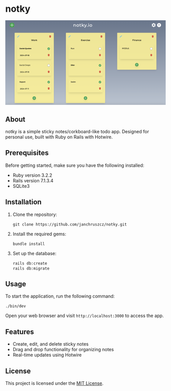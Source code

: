 # notky

![Screenshot](/docs/ss1.png)

## About

notky is a simple sticky notes/corkboard-like todo app. Designed for personal use, built with Ruby on Rails with Hotwire.

## Prerequisites

Before getting started, make sure you have the following installed:

- Ruby version 3.2.2
- Rails version 7.1.3.4
- SQLite3

## Installation

1. Clone the repository:

    ```shell
    git clone https://github.com/janchruszcz/notky.git
    ```

2. Install the required gems:

    ```shell
    bundle install
    ```

3. Set up the database:

    ```shell
    rails db:create
    rails db:migrate
    ```

## Usage

To start the application, run the following command:

```shell
./bin/dev
```

Open your web browser and visit `http://localhost:3000` to access the app.

## Features

- Create, edit, and delete sticky notes
- Drag and drop functionality for organizing notes
- Real-time updates using Hotwire

## License

This project is licensed under the [MIT License](link-to-license-file).
